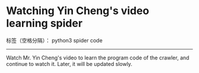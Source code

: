 ﻿# Watching Yin Cheng's video learning spider

标签（空格分隔）： python3 spider code

---

 Watch Mr. Yin Cheng's video to learn the program code of the crawler, and continue to watch it. Later, it will be updated slowly. 




